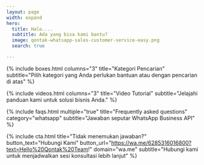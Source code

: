 ```yaml
---
layout: page
width: expand
hero:
  title: Halo....
  subtitle: Ada yang bisa kami bantu?
  image: qontak-whatsapp-sales-customer-service-easy.png
  search: true

---
```

{% include boxes.html columns="3" title="Kategori Pencarian" subtitle="Pilih kategori yang Anda perlukan bantuan atau dengan pencarian di atas" %}

{% include videos.html columns="3" title="Video Tutorial" subtitle="Jelajahi panduan kami untuk solusi bisnis Anda." %}

{% include faqs.html multiple="true" title="Frequently asked questions" category="whatsapp" subtitle="Jawaban seputar WhatsApp Business API" %}

{% include cta.html title="Tidak menemukan jawaban?" button_text="Hubungi Kami" button_url="https://wa.me/6285316016800?text=Hello%20Qontak%20Team!" domain="wa.me" subtitle="Hubungi kami untuk menjadwalkan sesi konsultasi lebih lanjut" %}